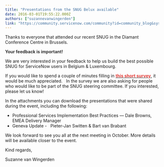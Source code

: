 ```yaml
---
title: "Presentations from the SNUG Belux available"
date: 2016-03-01T19:55:22.000Z
authors: ["suzannevanwingerden"]
link: "https://community.servicenow.com/community?id=community_blog&sys_id=5a5da629dbd0dbc01dcaf3231f961986"
---
```

<p>Thanks to everyone that attended our recent SNUG in the Diamant Conference Centre in Brussels.</p><p></p><p><span style="color: #303030;"><strong>Your feedback is important! </strong></span></p><p>We are very interested in your feedback to help us build the best possible SNUG for ServiceNow users in Belgium &amp; Luxembourg. </p><p>If you would like to spend a couple of minutes filling in <span style="color: #e23d39;"><strong><a href="https://www.surveymonkey.com/r/NCHF8CB"><span style="color: #e23d39;">this short survey</span></a></strong></span>, it would be much appreciated.   In the survey we are also asking for people who would like to be part of the SNUG steering committee. If you interested, please let us know!</p><p></p><p>In the attachments you can download the presentations that were shared during the event, including the following:</p><ul><li>Professional Services Implementation Best Practices — Dale Browns, EMEA Delivery Manager</li><li>Geneva Update -   Pieter-Jan Switten &amp; Bart van Brabant   </li></ul><p></p><p>We look forward to see you all at the next meeting in October. More details will be available closer to the event.</p><p></p><p>Kind regards,</p><p>Suzanne van Wingerden</p>
